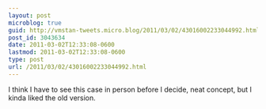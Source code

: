 ```yaml
---
layout: post
microblog: true
guid: http://vmstan-tweets.micro.blog/2011/03/02/43016002233044992.html
post_id: 3043634
date: 2011-03-02T12:33:08-0600
lastmod: 2011-03-02T12:33:08-0600
type: post
url: /2011/03/02/43016002233044992.html
---
```

I think I have to see this case in person before I decide, neat concept, but I kinda liked the old version.

